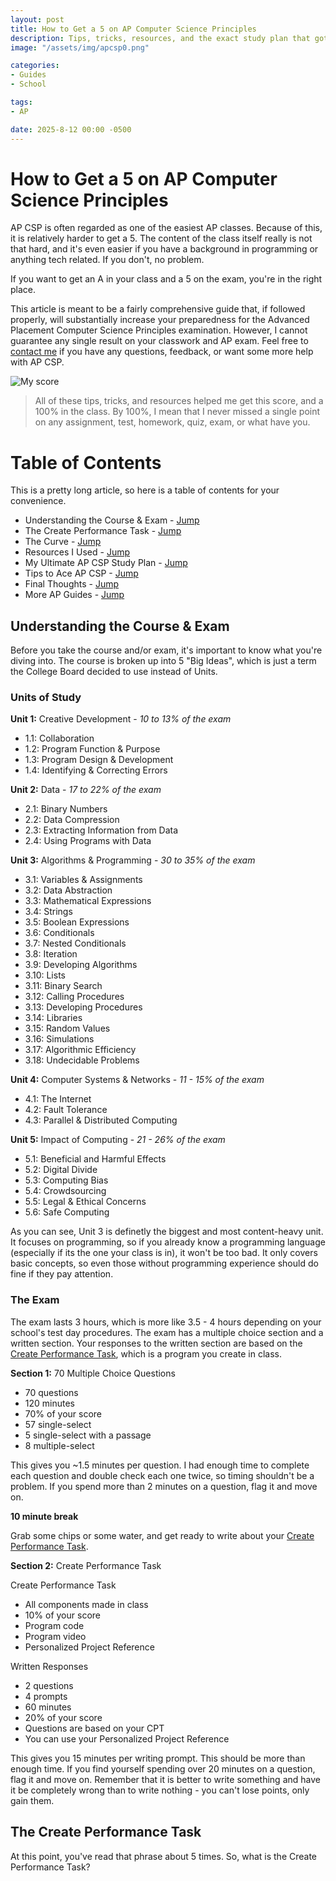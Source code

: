 ```yaml
---
layout: post
title: How to Get a 5 on AP Computer Science Principles
description: Tips, tricks, resources, and the exact study plan that got me an A+ and a 5 on AP CSP freshman year
image: "/assets/img/apcsp0.png"

categories:
- Guides
- School

tags:
- AP

date: 2025-8-12 00:00 -0500
---
```


# How to Get a 5 on AP Computer Science Principles

AP CSP is often regarded as one of the easiest AP classes. Because of this, it is relatively harder to get a 5. The content of the class itself really is not that hard, and it's even easier if you have a background in programming or anything tech related. If you don't, no problem.

If you want to get an A in your class and a 5 on the exam, you're in the right place.

This article is meant to be a fairly comprehensive guide that, if followed properly, will substantially increase your preparedness for the Advanced Placement Computer Science Principles examination. However, I cannot guarantee any single result on your classwork and AP exam. Feel free to [contact me](https://saanrhyne.com/#:~:text=You%20can%20contact%20me%20via) if you have any questions, feedback, or want some more help with AP CSP.

![My score](/assets/img/apcsp0.png)

> All of these tips, tricks, and resources helped me get this score, and a 100% in the class. By 100%, I mean that I never missed a single point on any assignment, test, homework, quiz, exam, or what have you.


# Table of Contents
This is a pretty long article, so here is a table of contents for your convenience.

- Understanding the Course & Exam - [Jump](#understanding-the-course--exam)
- The Create Performance Task - [Jump](#the-create-performance-task)
- The Curve - [Jump](#the-curve)
- Resources I Used - [Jump](#resources-i-used)
- My Ultimate AP CSP Study Plan - [Jump](#my-ultimate-ap-csp-study-plan)
- Tips to Ace AP CSP - [Jump](#tips-to-ace-ap-csp)
- Final Thoughts - [Jump](#final-thoughts)
- More AP Guides - [Jump](#more-ap-guides)

## Understanding the Course & Exam
Before you take the course and/or exam, it's important to know what you're diving into. The course is broken up into 5 "Big Ideas", which is just a term the College Board decided to use instead of Units.

### Units of Study
**Unit 1:** Creative Development - *10 to 13% of the exam*
- 1.1: Collaboration
- 1.2: Program Function & Purpose
- 1.3: Program Design & Development
- 1.4: Identifying & Correcting Errors

**Unit 2:** Data - *17 to 22% of the exam*
- 2.1: Binary Numbers
- 2.2: Data Compression
- 2.3: Extracting Information from Data
- 2.4: Using Programs with Data

**Unit 3:** Algorithms & Programming - *30 to 35% of the exam*
- 3.1: Variables & Assignments
- 3.2: Data Abstraction
- 3.3: Mathematical Expressions
- 3.4: Strings
- 3.5: Boolean Expressions
- 3.6: Conditionals
- 3.7: Nested Conditionals
- 3.8: Iteration
- 3.9: Developing Algorithms
- 3.10: Lists
- 3.11: Binary Search
- 3.12: Calling Procedures
- 3.13: Developing Procedures
- 3.14: Libraries
- 3.15: Random Values
- 3.16: Simulations
- 3.17: Algorithmic Efficiency
- 3.18: Undecidable Problems

**Unit 4:** Computer Systems & Networks - *11 - 15% of the exam*
- 4.1: The Internet
- 4.2: Fault Tolerance
- 4.3: Parallel & Distributed Computing

**Unit 5:** Impact of Computing - *21 - 26% of the exam*
- 5.1: Beneficial and Harmful Effects
- 5.2: Digital Divide
- 5.3: Computing Bias
- 5.4: Crowdsourcing
- 5.5: Legal & Ethical Concerns
- 5.6: Safe Computing

As you can see, Unit 3 is definetly the biggest and most content-heavy unit. It focuses on programming, so if you already know a programming language (especially if its the one your class is in), it won't be too bad. It only covers basic concepts, so even those without programming experience should do fine if they pay attention.

### The Exam
The exam lasts 3 hours, which is more like 3.5 - 4 hours depending on your school's test day procedures. The exam has a multiple choice section and a written section. Your responses to the written section are based on the [Create Performance Task](/#the-create-performance-task), which is a program you create in class.

**Section 1:** 70 Multiple Choice Questions
- 70 questions
- 120 minutes
- 70% of your score
- 57 single-select
- 5 single-select with a passage
- 8 multiple-select

This gives you ~1.5 minutes per question. I had enough time to complete each question and double check each one twice, so timing shouldn't be a problem. If you spend more than 2 minutes on a question, flag it and move on.

**10 minute break**

Grab some chips or some water, and get ready to write about your [Create Performance Task](#the-create-performance-task).

**Section 2:** Create Performance Task

Create Performance Task
- All components made in class
- 10% of your score
- Program code
- Program video
- Personalized Project Reference

Written Responses
- 2 questions
- 4 prompts
- 60 minutes
- 20% of your score
- Questions are based on your CPT
- You can use your Personalized Project Reference

This gives you 15 minutes per writing prompt. This should be more than enough time. If you find yourself spending over 20 minutes on a question, flag it and move on. Remember that it is better to write something and have it be completely wrong than to write nothing - you can't lose points, only gain them.

## The Create Performance Task
At this point, you've read that phrase about 5 times. So, what is the Create Performance Task?
